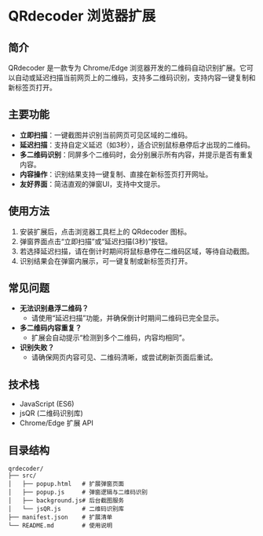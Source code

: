 # QRdecoder 浏览器扩展

## 简介
QRdecoder 是一款专为 Chrome/Edge 浏览器开发的二维码自动识别扩展。它可以自动或延迟扫描当前网页上的二维码，支持多二维码识别，支持内容一键复制和新标签页打开。

## 主要功能
- **立即扫描**：一键截图并识别当前网页可见区域的二维码。
- **延迟扫描**：支持自定义延迟（如3秒），适合识别鼠标悬停后才出现的二维码。
- **多二维码识别**：同屏多个二维码时，会分别展示所有内容，并提示是否有重复内容。
- **内容操作**：识别结果支持一键复制、直接在新标签页打开网址。
- **友好界面**：简洁直观的弹窗UI，支持中文提示。

## 使用方法
1. 安装扩展后，点击浏览器工具栏上的 QRdecoder 图标。
2. 弹窗界面点击“立即扫描”或“延迟扫描(3秒)”按钮。
3. 若选择延迟扫描，请在倒计时期间将鼠标悬停在二维码区域，等待自动截图。
4. 识别结果会在弹窗内展示，可一键复制或新标签页打开。

## 常见问题
- **无法识别悬浮二维码？**
  - 请使用“延迟扫描”功能，并确保倒计时期间二维码已完全显示。
- **多二维码内容重复？**
  - 扩展会自动提示“检测到多个二维码，内容均相同”。
- **识别失败？**
  - 请确保网页内容可见、二维码清晰，或尝试刷新页面后重试。

## 技术栈
- JavaScript (ES6)
- jsQR (二维码识别库)
- Chrome/Edge 扩展 API

## 目录结构
```
qrdecoder/
├── src/
│   ├── popup.html   # 扩展弹窗页面
│   ├── popup.js     # 弹窗逻辑与二维码识别
│   ├── background.js# 后台截图服务
│   └── jsQR.js      # 二维码识别库
├── manifest.json    # 扩展清单
└── README.md        # 使用说明
```
